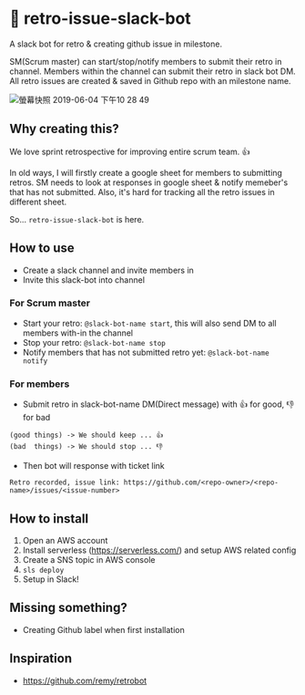 # 🤖 retro-issue-slack-bot
A slack bot for retro &amp; creating github issue in milestone.

SM(Scrum master) can start/stop/notify members to submit their retro in channel.
Members within the channel can submit their retro in slack bot DM.
All retro issues are created & saved in Github repo with an milestone name.

![螢幕快照 2019-06-04 下午10 28 49](https://user-images.githubusercontent.com/7819967/58888028-48fd4200-8719-11e9-8d72-a222512ff9ea.png)

## Why creating this?
We love sprint retrospective for improving entire scrum team. :+1:

In old ways, I will firstly create a google sheet for members to submitting retros.
SM needs to look at responses in google sheet & notify memeber's that has not submitted.
Also, it's hard for tracking all the retro issues in different sheet.

So... `retro-issue-slack-bot` is here.

## How to use
- Create a slack channel and invite members in
- Invite this slack-bot into channel

### For Scrum master
- Start your retro: `@slack-bot-name start`, this will also send DM to all members with-in the channel
- Stop your retro: `@slack-bot-name stop`
- Notify members that has not submitted retro yet: `@slack-bot-name notify`

### For members
- Submit retro in slack-bot-name DM(Direct message) with :+1: for good, :-1: for bad
```
(good things) -> We should keep ... 👍
(bad  things) -> We should stop ... 👎
```
- Then bot will response with ticket link
```
Retro recorded, issue link: https://github.com/<repo-owner>/<repo-name>/issues/<issue-number>
```

## How to install
1. Open an AWS account
2. Install serverless (https://serverless.com/) and setup AWS related config
3. Create a SNS topic in AWS console
4. `sls deploy`
5. Setup in Slack!

## Missing something?
- Creating Github label when first installation

## Inspiration
- https://github.com/remy/retrobot
